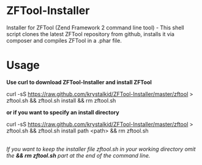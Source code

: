 ZFTool-Installer
================

Installer for ZFTool (Zend Framework 2 command line tool) - This shell script clones the latest ZFTool repository from github, installs it via composer and compiles ZFTool in a .phar file.

Usage
=====

<b>Use curl to download ZFTool-Installer and install ZFTool</b>

curl -sS https://raw.github.com/krystalkid/ZFTool-Installer/master/zftool >  zftool.sh && zftool.sh install && rm zftool.sh

<b>or if you want to specify an install directory</b>

curl -sS https://raw.github.com/krystalkid/ZFTool-Installer/master/zftool >  zftool.sh && zftool.sh install path &lt;path&gt; && rm zftool.sh

<br>
<i>If you want to keep the installer file zftool.sh in your working directory omit the <b>&& rm zftool.sh</b> part at the end of the command line.</i>

